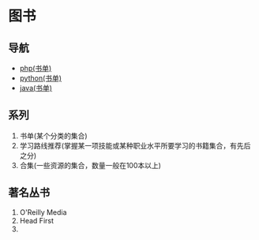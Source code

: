 # 图书

## 导航

- [php(书单)](zi-yuan/php.md)
- [python(书单)](zi-yuan/python.md)
- [java(书单)](zi-yuan/java.md)

## 系列

1. 书单(某个分类的集合)
2. 学习路线推荐(掌握某一项技能或某种职业水平所要学习的书籍集合，有先后之分)
3. 合集(一些资源的集合，数量一般在100本以上)

## 著名丛书

1. O'Reilly Media
2. Head First
3. 